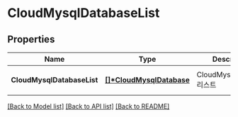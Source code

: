 # CloudMysqlDatabaseList

## Properties
Name | Type | Description | Notes
------------ | ------------- | ------------- | -------------
**CloudMysqlDatabaseList** | **[[]\*CloudMysqlDatabase](CloudMysqlDatabase.md)** | CloudMysqlDatabase리스트 | [optional] [default to null]

[[Back to Model list]](../README.md#documentation-for-models) [[Back to API list]](../README.md#documentation-for-api-endpoints) [[Back to README]](../README.md)


